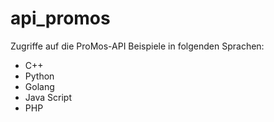 # api_promos

Zugriffe auf die ProMos-API Beispiele in folgenden Sprachen:
- C++
- Python
- Golang
- Java Script
- PHP